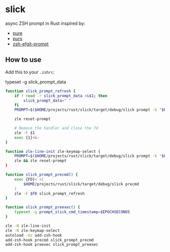 # slick

async ZSH prompt in Rust inspired by:

* [pure](https://github.com/sindresorhus/pure)
* [purs](https://github.com/xcambar/purs)
* [zsh-efgit-prompt](https://github.com/ericfreese/zsh-efgit-prompt)

## How to use

Add this to your `.zshrc`:

typeset -g slick_prompt_data

```sh
function slick_prompt_refresh {
    if ! read -r slick_prompt_data <&$1; then
        slick_prompt_data=" "
    fi
    PROMPT=$($HOME/projects/rust/slick/target/debug/slick prompt -k "$KEYMAP" -r $? -d $slick_prompt_data)

    zle reset-prompt

    # Remove the handler and close the fd
    zle -F $1
    exec {1}<&-
}

function zle-line-init zle-keymap-select {
    PROMPT=$($HOME/projects/rust/slick/target/debug/slick prompt -k "$KEYMAP" -r $? -d $slick_prompt_data)
    zle && zle reset-prompt
}

function slick_prompt_precmd() {
    exec {FD}< <(
        $HOME/projects/rust/slick/target/debug/slick precmd
    )
    zle -F $FD slick_prompt_refresh
}

function slick_prompt_preexec() {
    typeset -g prompt_slick_cmd_timestamp=$EPOCHSECONDS
}

zle -N zle-line-init
zle -N zle-keymap-select
autoload -Uz add-zsh-hook
add-zsh-hook precmd slick_prompt_precmd
add-zsh-hook preexec slick_prompt_preexec
```
